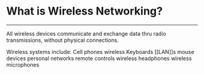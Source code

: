 # What is Wireless Networking?
---
All wireless devices communicate and exchange data thru radio transmissions, without physical connections.

Wireless systems include:
Cell phones
wireless Keyboards
[[LAN]]s
mouse devices
personal networks
remote controls
wireless headphones
wireless microphones